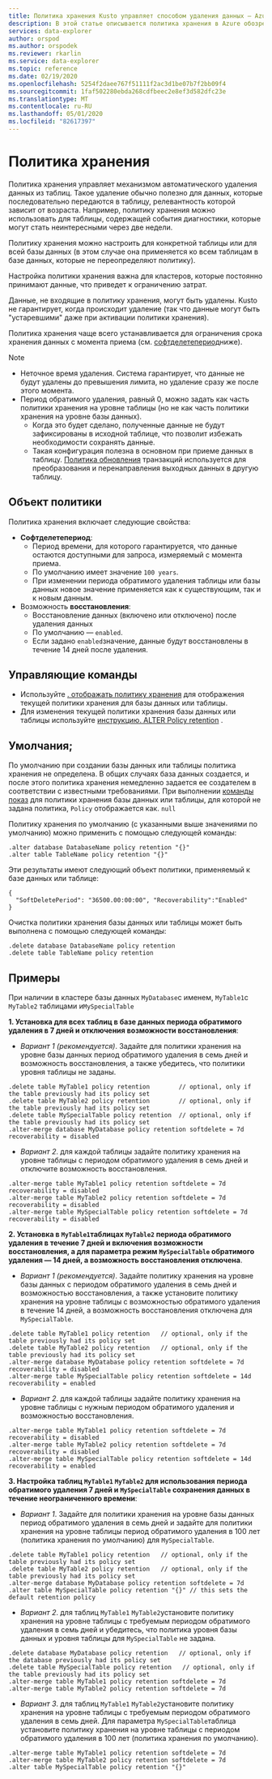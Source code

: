 ```yaml
---
title: Политика хранения Kusto управляет способом удаления данных — Azure обозреватель данных
description: В этой статье описывается политика хранения в Azure обозреватель данных.
services: data-explorer
author: orspod
ms.author: orspodek
ms.reviewer: rkarlin
ms.service: data-explorer
ms.topic: reference
ms.date: 02/19/2020
ms.openlocfilehash: 5254f2daee767f51111f2ac3d1be07b7f2bb09f4
ms.sourcegitcommit: 1faf502280ebda268cdfbeec2e8ef3d582dfc23e
ms.translationtype: MT
ms.contentlocale: ru-RU
ms.lasthandoff: 05/01/2020
ms.locfileid: "82617397"
---
```

# <a name="retention-policy"></a>Политика хранения

Политика хранения управляет механизмом автоматического удаления данных из таблиц.
Такое удаление обычно полезно для данных, которые последовательно передаются в таблицу, релевантность которой зависит от возраста. Например, политику хранения можно использовать для таблицы, содержащей события диагностики, которые могут стать неинтересными через две недели.

Политику хранения можно настроить для конкретной таблицы или для всей базы данных (в этом случае она применяется ко всем таблицам в базе данных, которые не переопределяют политику).

Настройка политики хранения важна для кластеров, которые постоянно принимают данные, что приведет к ограничению затрат.

Данные, не входящие в политику хранения, могут быть удалены. Kusto не гарантирует, когда происходит удаление (так что данные могут быть "устаревшими" даже при активации политики хранения).

Политика хранения чаще всего устанавливается для ограничения срока хранения данных с момента приема (см. [софтделетепериод](#the-policy-object)ниже).

> [!NOTE]
> * Неточное время удаления. Система гарантирует, что данные не будут удалены до превышения лимита, но удаление сразу же после этого момента.
> * Период обратимого удаления, равный 0, можно задать как часть политики хранения на уровне таблицы (но не как часть политики хранения на уровне базы данных).
>   * Когда это будет сделано, полученные данные не будут зафиксированы в исходной таблице, что позволит избежать необходимости сохранять данные.
>   * Такая конфигурация полезна в основном при приеме данных в таблицу.
>   [Политика обновления](updatepolicy.md) транзакций используется для преобразования и перенаправления выходных данных в другую таблицу.

## <a name="the-policy-object"></a>Объект политики

Политика хранения включает следующие свойства:

* **Софтделетепериод**:
    * Период времени, для которого гарантируется, что данные остаются доступными для запроса, измеряемый с момента приема.
    * По умолчанию имеет значение `100 years`.
    * При изменении периода обратимого удаления таблицы или базы данных новое значение применяется как к существующим, так и к новым данным.
* Возможность **восстановления**:
    * Восстановление данных (включено или отключено) после удаления данных
    * По умолчанию — `enabled`.
    * Если задано `enabled`значение, данные будут восстановлены в течение 14 дней после удаления.

## <a name="control-commands"></a>Управляющие команды

* Используйте [. отображать политику хранения](../management/retention-policy.md) для отображения текущей политики хранения для базы данных или таблицы.
* Для изменения текущей политики хранения базы данных или таблицы используйте [инструкцию. ALTER Policy retention](../management/retention-policy.md) .

## <a name="defaults"></a>Умолчания;

По умолчанию при создании базы данных или таблицы политика хранения не определена.
В общих случаях база данных создается, и после этого политика хранения немедленно задается ее создателем в соответствии с известными требованиями.
При выполнении [команды показ](../management/retention-policy.md) для политики хранения базы данных или таблицы, для которой не задана политика, `Policy` отображается как. `null`

Политику хранения по умолчанию (с указанными выше значениями по умолчанию) можно применить с помощью следующей команды:

```kusto
.alter database DatabaseName policy retention "{}"
.alter table TableName policy retention "{}"
```

Эти результаты имеют следующий объект политики, применяемый к базе данных или таблице:

```kusto
{
  "SoftDeletePeriod": "36500.00:00:00", "Recoverability":"Enabled"
}
```

Очистка политики хранения базы данных или таблицы может быть выполнена с помощью следующей команды:

```kusto
.delete database DatabaseName policy retention
.delete table TableName policy retention
```

## <a name="examples"></a>Примеры

При наличии в кластере базы данных `MyDatabase`с именем, `MyTable1`с `MyTable2` таблицами и`MySpecialTable`

**1. Установка для всех таблиц в базе данных периода обратимого удаления в 7 дней и отключения возможности восстановления**:

* *Вариант 1 (рекомендуется)*. Задайте для политики хранения на уровне базы данных период обратимого удаления в семь дней и возможность восстановления, а также убедитесь, что политики уровня таблицы не заданы.

```kusto
.delete table MyTable1 policy retention        // optional, only if the table previously had its policy set
.delete table MyTable2 policy retention        // optional, only if the table previously had its policy set
.delete table MySpecialTable policy retention  // optional, only if the table previously had its policy set
.alter-merge database MyDatabase policy retention softdelete = 7d recoverability = disabled
```

* *Вариант 2*. для каждой таблицы задайте политику хранения на уровне таблицы с периодом обратимого удаления в семь дней и отключите возможность восстановления.

```kusto
.alter-merge table MyTable1 policy retention softdelete = 7d recoverability = disabled
.alter-merge table MyTable2 policy retention softdelete = 7d recoverability = disabled
.alter-merge table MySpecialTable policy retention softdelete = 7d recoverability = disabled
```

**2. Установка в `MyTable1`таблицах `MyTable2` периода обратимого удаления в течение 7 дней и включения возможности восстановления, а для параметра режим `MySpecialTable` обратимого удаления — 14 дней, а возможность восстановления отключена**.

* *Вариант 1 (рекомендуется)*. Задайте политику хранения на уровне базы данных с периодом обратимого удаления в семь дней и возможностью восстановления, а также установите политику хранения на уровне таблицы с возможностью обратимого удаления в течение 14 дней, а возможность восстановления отключена для `MySpecialTable`.

```kusto
.delete table MyTable1 policy retention   // optional, only if the table previously had its policy set
.delete table MyTable2 policy retention   // optional, only if the table previously had its policy set
.alter-merge database MyDatabase policy retention softdelete = 7d recoverability = disabled
.alter-merge table MySpecialTable policy retention softdelete = 14d recoverability = enabled
```

* *Вариант 2*. для каждой таблицы задайте политику хранения на уровне таблицы с нужным периодом обратимого удаления и возможностью восстановления.

```kusto
.alter-merge table MyTable1 policy retention softdelete = 7d recoverability = disabled
.alter-merge table MyTable2 policy retention softdelete = 7d recoverability = disabled
.alter-merge table MySpecialTable policy retention softdelete = 14d recoverability = enabled
```

**3. Настройка таблиц `MyTable1` `MyTable2` для использования периода обратимого удаления 7 дней и `MySpecialTable` сохранения данных в течение неограниченного времени**:

* *Вариант 1*. Задайте для политики хранения на уровне базы данных период обратимого удаления в семь дней и задайте для политики хранения на уровне таблицы период обратимого удаления в 100 лет (политика хранения по умолчанию) для `MySpecialTable`.

```kusto
.delete table MyTable1 policy retention   // optional, only if the table previously had its policy set
.delete table MyTable2 policy retention   // optional, only if the table previously had its policy set
.alter-merge database MyDatabase policy retention softdelete = 7d
.alter table MySpecialTable policy retention "{}" // this sets the default retention policy
```

* *Вариант 2*. для таблиц `MyTable1` `MyTable2`установите политику хранения на уровне таблицы с требуемым периодом обратимого удаления в семь дней и убедитесь, что политика уровня базы данных и уровня таблицы для `MySpecialTable` не задана.

```kusto
.delete database MyDatabase policy retention   // optional, only if the database previously had its policy set
.delete table MySpecialTable policy retention   // optional, only if the table previously had its policy set
.alter-merge table MyTable1 policy retention softdelete = 7d
.alter-merge table MyTable2 policy retention softdelete = 7d
```

* *Вариант 3*. для таблиц `MyTable1` `MyTable2`установите политику хранения на уровне таблицы с требуемым периодом обратимого удаления в семь дней. Для параметра `MySpecialTable`таблица установите политику хранения на уровне таблицы с периодом обратимого удаления в 100 лет (политика хранения по умолчанию).

```kusto
.alter-merge table MyTable1 policy retention softdelete = 7d
.alter-merge table MyTable2 policy retention softdelete = 7d
.alter table MySpecialTable policy retention "{}"
```
